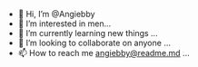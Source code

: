 - 👋 Hi, I’m @Angiebby
- 👀 I’m interested in men...
- 🌱 I’m currently learning new things ...
- 💞️ I’m looking to collaborate on anyone ...
- 📫 How to reach me angiebby@readme.md ...

<!---
Angiebby/Angiebby is a ✨ special ✨ repository because its `README.md` (this file) appears on your GitHub profile.
You can click the Preview link to take a look at your changes.
--->
